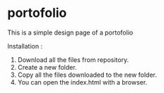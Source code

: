 # portofolio
This is a simple design page of a portofolio

Installation :

1. Download all the files from repository.
2. Create a new folder.
3. Copy all the files downloaded to the new folder.
4. You can open the index.html with a browser.
